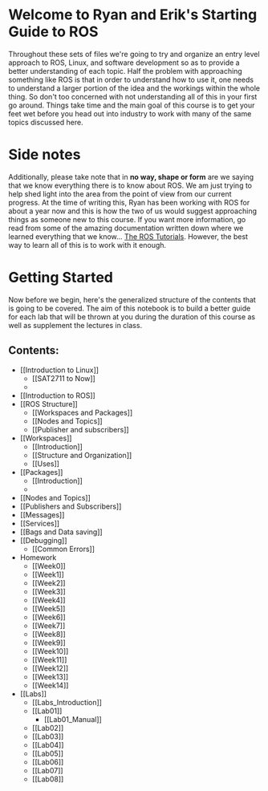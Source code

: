 # Welcome to Ryan and Erik's Starting Guide to ROS #
Throughout these sets of files we're going to try and organize an entry level approach to ROS, Linux, and software development so as to provide a better understanding of each topic. Half the problem with approaching something like ROS is that in order to understand how to use it, one needs to understand a larger portion of the idea and the workings within the whole thing. So don't too concerned with not understanding all of this in your first go around. Things take time and the main goal of this course is to get your feet wet before you head out into industry to work with many of the same topics discussed here.
# Side notes #
Additionally, please take note that in __no way, shape or form__ are we saying that we know everything there is to know about ROS. We am just trying to help shed light into the area from the point of view from our current progress. At the time of writing this, Ryan has been working with ROS for about a year now and this is how the two of us would suggest approaching things as someone new to this course. If you want more information, go read from some of the amazing documentation written down where we learned everything that we know... [The ROS Tutorials](https://wiki.ros.org/ROS/Tutorials). However, the best way to learn all of this is to work with it enough.
# Getting Started #
Now before we begin, here's the generalized structure of the contents that is going to be covered. The aim of this notebook is to build a better guide for each lab that will be thrown at you during the duration of this course as well as supplement the lectures in class. 

## Contents: ##
- [[Introduction to Linux]]
	- [[SAT2711 to Now]]
	- 
- [[Introduction to ROS]]
- [[ROS Structure]]
	- [[Workspaces and Packages]]
	- [[Nodes and Topics]]
	- [[Publisher and subscribers]]
- [[Workspaces]]
	- [[Introduction]]
	- [[Structure and Organization]]
	- [[Uses]]
- [[Packages]]
	- [[Introduction]]
	- 
- [[Nodes and Topics]]
- [[Publishers and Subscribers]]
- [[Messages]]
- [[Services]]
- [[Bags and Data saving]]
- [[Debugging]]
	- [[Common Errors]]
- Homework
	- [[Week0]]
	- [[Week1]]
	- [[Week2]]
	- [[Week3]]
	- [[Week4]]
	- [[Week5]]
	- [[Week6]]
	- [[Week7]]
	- [[Week8]]
	- [[Week9]]
	- [[Week10]]
	- [[Week11]]
	- [[Week12]]
	- [[Week13]]
	- [[Week14]]
- [[Labs]]
	- [[Labs_Introduction]]
	- [[Lab01]]
		- [[Lab01_Manual]]
	- [[Lab02]]
	- [[Lab03]]
	- [[Lab04]]
	- [[Lab05]]
	- [[Lab06]]
	- [[Lab07]]
	- [[Lab08]]